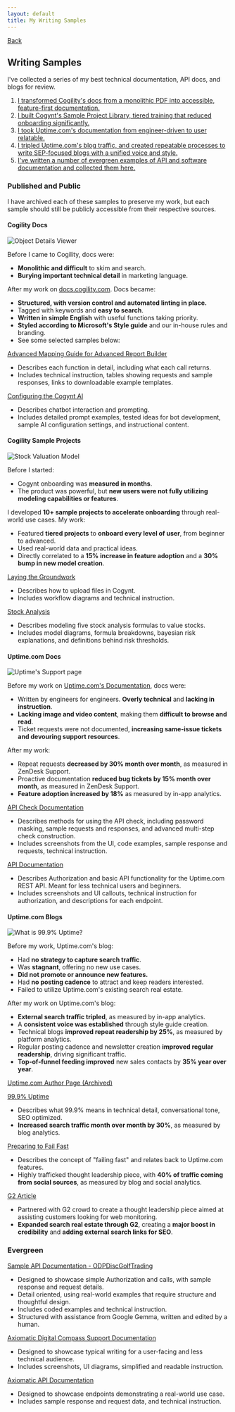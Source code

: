 ```yaml
---
layout: default
title: My Writing Samples
---
```


[Back](index.html)

## Writing Samples

I've collected a series of my best technical documentation, API docs, and blogs for review.

1. [I transformed Cogility's docs from a monolithic PDF into accessible, feature-first documentation.](#cogility-docs)
2. [I built Cogynt's Sample Project Library, tiered training that reduced onboarding significantly.](#cogility-sample-projects)
3. [I took Uptime.com's documentation from engineer-driven to user relatable.](#uptimecom-docs)
4. [I tripled Uptime.com's blog traffic, and created repeatable processes to write SEP-focused blogs with a unified voice and style.](#uptimecom-blogs)
5. [I've written a number of evergreen examples of API and software documentation and collected them here.](#evergreen)

### Published and Public

I have archived each of these samples to preserve my work, but each sample should still be publicly accessible from their respective sources. 

#### Cogility Docs

![Object Details Viewer](assets\images\Object-details-viewer-widget.png)

Before I came to Cogility, docs were:

  * **Monolithic and difficult** to skim and search.
  * **Burying important technical detail** in marketing language.

After my work on [docs.cogility.com](https://docs.cogility.com). Docs became:

  * **Structured, with version control and automated linting in place.**
  * Tagged with keywords and **easy to search**.
  * **Written in simple English** with useful functions taking priority.
  * **Styled according to Microsoft's Style guide** and our in-house rules and branding.
  * See some selected samples below: 

[Advanced Mapping Guide for Advanced Report Builder](cogynt_docs/Advanced_Mapping_Guide_Cogynt.pdf) 

  * Describes each function in detail, including what each call returns.
  * Includes technical instruction, tables showing requests and sample responses, links to downloadable example templates.  

[Configuring the Cogynt AI](cogynt_docs/Configuring_Cogynt_AI_Cogynt.pdf) 

  * Describes chatbot interaction and prompting.
  * Includes detailed prompt examples, tested ideas for bot development, sample AI configuration settings, and instructional content. 


#### Cogility Sample Projects

![Stock Valuation Model](assets\images\valuation-mode.png)

Before I started: 

  * Cogynt onboarding was **measured in months**. 
  * The product was powerful, but **new users were not fully utilizing modeling capabilities or features**. 

I developed **10+ sample projects to accelerate onboarding** through real-world use cases. My work:

  * Featured **tiered projects** to **onboard every level of user**, from beginner to advanced.
  * Used real-world data and practical ideas.
  * Directly correlated to a **15% increase in feature adoption** and a **30% bump in new model creation**. 
  
[Laying the Groundwork](/cogynt_docs/Laying_the_Groundwork_Cogynt_Docs.pdf) 
  
  * Describes how to upload files in Cogynt.
  * Includes workflow diagrams and technical instruction. 
  
[Stock Analysis](cogynt_docs/Real-Time_Stock%20Valuation_with_Cogynt.pdf) 
  
  * Describes modeling five stock analysis formulas to value stocks. 
  * Includes model diagrams, formula breakdowns, bayesian risk explanations, and definitions behind risk thresholds. 


#### Uptime.com Docs

![Uptime's Support page](assets\images\uptime-support.png)

Before my work on [Uptime.com's Documentation](https://web.archive.org/web/20230122142102/https://support.uptime.com/hc/en-us), docs were:

  * Written by engineers for engineers. **Overly technical** and **lacking in instruction**.
  * **Lacking image and video content**, making them **difficult to browse and read**.
  * Ticket requests were not documented, **increasing same-issue tickets and devouring support resources**. 

After my work:

  * Repeat requests **decreased by 30% month over month**, as measured in ZenDesk Support.
  * Proactive documentation **reduced bug tickets by 15% month over month**, as measured in ZenDesk Support.
  * **Feature adoption increased by 18%** as measured by in-app analytics. 
  
[API Check Documentation](/Uptime_docs/API_Check_Basics–Uptime.com.htm) 
  
  * Describes methods for using the API check, including password masking, sample requests and responses, and advanced multi-step check construction.
  * Includes screenshots from the UI, code examples, sample response and requests, technical instruction. 
  
[API Documentation](/Uptime_docs/Getting_Started_with_Uptime.com_REST_API.htm)
  
  * Describes Authorization and basic API functionality for the Uptime.com REST API. Meant for less technical users and beginners. 
  * Includes screenshots and UI callouts, technical instruction for authorization, and descriptions for each endpoint. 


#### Uptime.com Blogs

![What is 99.9% Uptime?](assets\images\999-uptime-main-blog-700x394.png)

Before my work, Uptime.com's blog:

  * Had **no strategy to capture search traffic**.
  * Was **stagnant**, offering no new use cases.
  * **Did not promote or announce new features.**
  * Had **no posting cadence** to attract and keep readers interested. 
  * Failed to utilize Uptime.com's existing search real estate.

After my work on Uptime.com's blog:

  * **External search traffic tripled**, as measured by in-app analytics.
  * A **consistent voice was established** through style guide creation. 
  * Technical blogs **improved repeat readership by 25%**, as measured by platform analytics.
  * Regular posting cadence and newsletter creation **improved regular readership**, driving significant traffic.
  * **Top-of-funnel feeding improved** new sales contacts by **35% year over year**.


[Uptime.com Author Page (Archived)](https://web.archive.org/web/20231202220840/https://uptime.com/blog/author/richardb)
 
[99.9% Uptime](Uptime_docs\What_Does_99_9_Uptime_Mean.htm)
    
  * Describes what 99.9% means in technical detail, conversational tone, SEO optimized. 
  * **Increased search traffic month over month by 30%**, as measured by blog analytics.
 
[Preparing to Fail Fast](Uptime_docs\Preparing_to_Fail_Fast.htm)

  * Describes the concept of "failing fast" and relates back to Uptime.com features. 
  * Highly trafficked thought leadership piece, with **40% of traffic coming from social sources**, as measured by blog and social analytics.

[G2 Article](Uptime_docs\Choose_Website_Monitoring_Provider.htm) 

* Partnered with G2 crowd to create a thought leadership piece aimed at assisting customers looking for web monitoring. 
* **Expanded search real estate through G2**, creating a **major boost in credibility** and **adding external search links for SEO**. 


### Evergreen

[Sample API Documentation - ODPDiscGolfTrading](opd-api-docs-example.html) 

  * Designed to showcase simple Authorization and calls, with sample response and request details. 
  * Detail oriented, using real-world examples that require structure and thoughtful design. 
  * Includes coded examples and technical instruction. 
  * Structured with assistance from Google Gemma, written and edited by a human.

[Axiomatic Digital Compass Support Documentation](axiomatic-example.html) 

  * Designed to showcase typical writing for a user-facing and less technical audience. 
  * Includes screenshots, UI diagrams, simplified and readable instruction. 

[Axiomatic API Documentation](axiomatic-api-docs-example.html) 

  * Designed to showcase endpoints demonstrating a real-world use case.
  * Includes sample response and request data, and technical instruction.  

